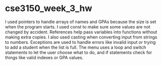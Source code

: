 # cse3150_week_3_hw

I used pointers to handle arrays of names and GPAs because the size is set when 
the program starts. I used const to make sure some values are not changed by 
accident. References help pass variables into functions without making extra 
copies. I also used casting when converting input from strings to numbers. 
Exceptions are used to handle errors like invalid input or trying to add a 
student when the list is full. The menu uses a loop and switch statements to 
let the user choose what to do, and if statements check for things like valid 
indexes or GPA values. 